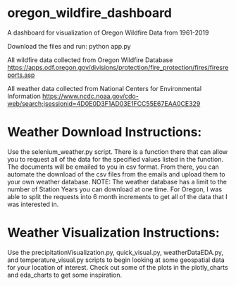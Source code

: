 # oregon_wildfire_dashboard
A dashboard for visualization of Oregon Wildfire Data from 1961-2019


Download the files and run:
python app.py


All wildfire data collected from Oregon Wildfire Database
https://apps.odf.oregon.gov/divisions/protection/fire_protection/fires/firesreports.asp

All weather data collected from National Centers for Environmental Information
https://www.ncdc.noaa.gov/cdo-web/search;jsessionid=4D0E0D3F1AD03E1FCC55E67EAA0CE329


# Weather Download Instructions:
Use the selenium_weather.py script. There is a function there that can allow you to request all of the data for the specified values listed in the function. The documents will be emailed to you in csv format. From there, you can automate the download of the csv files from the emails and upload them to your own weather database. 
NOTE: The weather database has a limit to the number of Station Years you can download at one time. For Oregon, I was able to split the requests into 6 month increments to get all of the data that I was interested in.

# Weather Visualization Instructions:
Use the precipitationVisualization.py, quick_visual.py, weatherDataEDA.py, and temperature_visual.py scripts to begin looking at some geospatial data for your location of interest. Check out some of the plots in the plotly_charts and eda_charts to get some inspiration.
